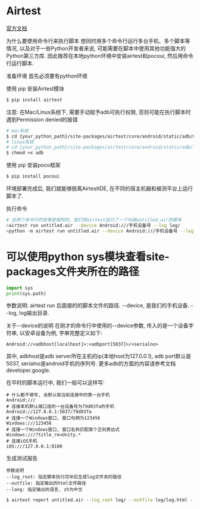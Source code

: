 # Airtest

[官方文档](https://airtest.doc.io.netease.com/)

为什么要使用命令行来执行脚本
想同时用多个命令行运行多台手机、多个脚本等情况, 以及对于一些Python开发者来说, 可能需要在脚本中使用其他功能强大的Python第三方库. 因此推荐在本地python环境中安装airtest和pocoui, 然后用命令行运行脚本.

准备环境
首先必须要有python环境

使用 pip 安装Airtest模块
```bash
$ pip install airtest
```

注意: 在Mac/Linux系统下, 需要手动赋予adb可执行权限, 否则可能在执行脚本时遇到Permission denied的报错
```bash
# mac系统
$ cd {your_python_path}/site-packages/airtest/core/android/static/adb/mac
# linux系统
# cd {your_python_path}/site-packages/airtest/core/android/static/adb/linux
$ chmod +x adb
```

使用 pip 安装poco框架
```bash
$ pip install pocoui
```
环境部署完成后, 我们就能够脱离AirtestIDE, 在不同的宿主机器和被测平台上运行脚本了.

执行命令
```bash
# 这两个命令行的效果是相同的，我们用airtest运行了一个叫做untitled.air的脚本
>airtest run untitled.air --device Android:///手机设备号 --log log/
>python -m airtest run untitled.air --device Android:///手机设备号 --log log/
```

# 可以使用python sys模块查看site-packages文件夹所在的路径
```python
import sys
print(sys.path)
```

参数说明:
airtest run 后面接的的脚本文件的路径.
--device, 是我们的手机设备.
--log, log输出目录.

关于--device的说明
在刚才的命令行中使用的--device参数, 传入的是一个设备字符串, 以安卓设备为例, 字串完整定义如下:
```text
Android://<adbhost[localhost]>:<adbport[5037]>/<serialno>
```

其中, adbhost是adb server所在主机的ip(本地host为127.0.0.1), adb port默认是5037, serialno是android手机的序列号. 更多adb的方面的内容请参考文档developer.google.

在平时的脚本运行中, 我们一般可以这样写:
```text
# 什么都不填写, 会默认取当前连接中的第一台手机
Android:///
# 连接本机默认端口连的一台设备号为79d03fa的手机
Android://127.0.0.1:5037/79d03fa
# 连接一个Windows窗口, 窗口句柄为123456
Windows:///123456
# 连接一个Windows窗口, 窗口名称匹配某个正则表达式
Windows:///?title_re=Unity.*
# 连接iOS手机
iOS:///127.0.0.1:8100
```

生成测试报告
```text
参数说明
--log_root: 指定脚本执行完毕后生成log文件夹的路径
--outfile: 指定输出的html文件路径
--lang: 指定输出的语言, zh为中文
```

```bash
$ airtest report untitled.air --log_root log/ --outfile log/log.html --lang zh
```
